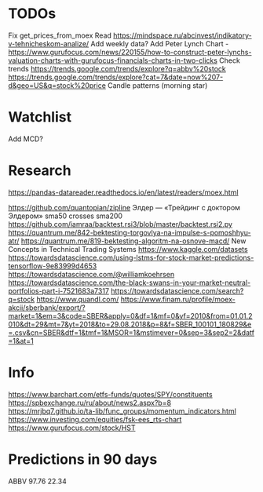 # TODOs
Fix get_prices_from_moex
Read https://mindspace.ru/abcinvest/indikatory-v-tehnicheskom-analize/
Add weekly data?
Add Peter Lynch Chart - https://www.gurufocus.com/news/220155/how-to-construct-peter-lynchs-valuation-charts-with-gurufocus-financials-charts-in-two-clicks
Check trends 
https://trends.google.com/trends/explore?q=abbv%20stock
https://trends.google.com/trends/explore?cat=7&date=now%207-d&geo=US&q=stock%20price
Candle patterns (morning star)

# Watchlist

Add MCD?

# Research

https://pandas-datareader.readthedocs.io/en/latest/readers/moex.html

https://github.com/quantopian/zipline
Элдер — «Трейдинг с доктором Элдером»
sma50 crosses sma200
https://github.com/iamraa/backtest.rsi3/blob/master/backtest.rsi2.py
https://quantrum.me/842-bektesting-torgovlya-na-impulse-s-pomoshhyu-atr/
https://quantrum.me/819-bektesting-algoritm-na-osnove-macd/
New Concepts in Technical Trading Systems
https://www.kaggle.com/datasets
https://towardsdatascience.com/using-lstms-for-stock-market-predictions-tensorflow-9e83999d4653
https://towardsdatascience.com/@williamkoehrsen
https://towardsdatascience.com/the-black-swans-in-your-market-neutral-portfolios-part-i-7521683a7317
https://towardsdatascience.com/search?q=stock
https://www.quandl.com/
https://www.finam.ru/profile/moex-akcii/sberbank/export/?market=1&em=3&code=SBER&apply=0&df=1&mf=0&yf=2010&from=01.01.2010&dt=29&mt=7&yt=2018&to=29.08.2018&p=8&f=SBER_100101_180829&e=.csv&cn=SBER&dtf=1&tmf=1&MSOR=1&mstimever=0&sep=3&sep2=2&datf=1&at=1

# Info

https://www.barchart.com/etfs-funds/quotes/SPY/constituents
https://spbexchange.ru/ru/about/news2.aspx?b=8
https://mrjbq7.github.io/ta-lib/func_groups/momentum_indicators.html
https://www.investing.com/equities/fsk-ees_rts-chart
https://www.gurufocus.com/stock/HST

# Predictions in 90 days

ABBV 97.76 22.34
